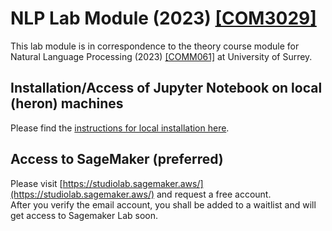 # NLP Lab Module (2023) [[COM3029]](https://surreylearn.surrey.ac.uk/d2l/home/239795)

This lab module is in correspondence to the theory course module for Natural Language Processing (2023) [[COMM061]](https://surreylearn.surrey.ac.uk/d2l/home/239843) at University of Surrey.

## Installation/Access of Jupyter Notebook on local (heron) machines
Please find the [instructions for local installation here](https://github.com/surrey-nlp/NLP-2023/blob/main/NLP-Jupyter_Notebooks_Installation.pdf).

## Access to SageMaker (preferred)

Please visit [https://studiolab.sagemaker.aws/](https://studiolab.sagemaker.aws/) and request a free account. <br/>
After you verify the email account, you shall be added to a waitlist and will get access to Sagemaker Lab soon.
